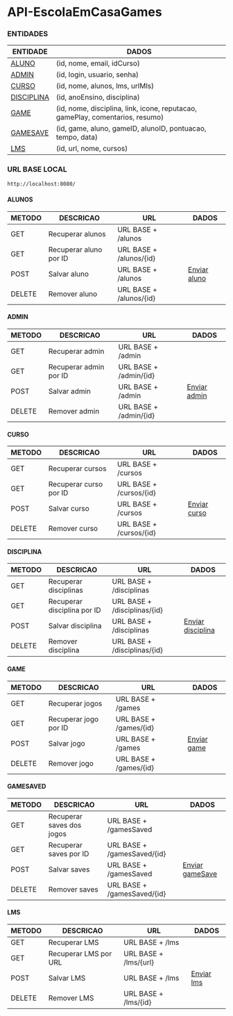 # API-EscolaEmCasaGames

### ENTIDADES
|ENTIDADE|DADOS|
|--------|-----|
|[ALUNO](EscolaEmcasaGames/src/main/java/com/example/demo/domain/Aluno.java)|(id, nome, email, idCurso)|
|[ADMIN](EscolaEmcasaGames/src/main/java/com/example/demo/domain/Admin.java)|(id, login, usuario, senha)|
|[CURSO](EscolaEmcasaGames/src/main/java/com/example/demo/domain/Curso.java)|(id, nome, alunos, lms, urlMls)|
|[DISCIPLINA](EscolaEmcasaGames/src/main/java/com/example/demo/domain/Disciplina.java)|(id, anoEnsino, disciplina)|
|[GAME](EscolaEmcasaGames/src/main/java/com/example/demo/domain/Game.java)|(id, nome, disciplina, link, icone, reputacao, gamePlay, comentarios, resumo)|
|[GAMESAVE](EscolaEmcasaGames/src/main/java/com/example/demo/domain/GameSave.java)|(id, game, aluno, gameID, alunoID, pontuacao, tempo, data)|
|[LMS](EscolaEmcasaGames/src/main/java/com/example/demo/domain/LMS.java)|(id, url, nome, cursos)|

### URL BASE LOCAL
```bash
http://localhost:8080/
```
#### ALUNOS

|METODO|DESCRICAO|URL|DADOS|
|------|---------|---|-----|
|GET   |Recuperar alunos|URL BASE + /alunos|
|GET   |Recuperar aluno por ID|URL BASE + /alunos/{id}|
|POST   |Salvar aluno|URL BASE + /alunos|[Enviar aluno](EscolaEmcasaGames/src/main/java/com/example/demo/domain/Aluno.java)|
|DELETE   |Remover aluno|URL BASE + /alunos/{id}|

#### ADMIN

|METODO|DESCRICAO|URL|DADOS|
|------|---------|---|-----|
|GET   |Recuperar admin|URL BASE + /admin|
|GET   |Recuperar admin por ID|URL BASE + /admin/{id}|
|POST   |Salvar admin|URL BASE + /admin|[Enviar admin](EscolaEmcasaGames/src/main/java/com/example/demo/domain/Admin.java)|
|DELETE   |Remover admin|URL BASE + /admin/{id}|

#### CURSO

|METODO|DESCRICAO|URL|DADOS|
|------|---------|---|-----|
|GET   |Recuperar cursos|URL BASE + /cursos|
|GET   |Recuperar curso por ID|URL BASE + /cursos/{id}|
|POST   |Salvar curso|URL BASE + /cursos|[Enviar curso](EscolaEmcasaGames/src/main/java/com/example/demo/domain/Curso.java)|
|DELETE   |Remover curso|URL BASE + /cursos/{id}|

#### DISCIPLINA

|METODO|DESCRICAO|URL|DADOS|
|------|---------|---|-----|
|GET   |Recuperar disciplinas|URL BASE + /disciplinas|
|GET   |Recuperar disciplina por ID|URL BASE + /disciplinas/{id}|
|POST   |Salvar disciplina|URL BASE + /disciplinas|[Enviar disciplina](EscolaEmcasaGames/src/main/java/com/example/demo/domain/Disciplina.java)|
|DELETE   |Remover disciplina|URL BASE + /disciplinas/{id}|

#### GAME

|METODO|DESCRICAO|URL|DADOS|
|------|---------|---|-----|
|GET   |Recuperar jogos|URL BASE + /games|
|GET   |Recuperar jogo por ID|URL BASE + /games/{id}|
|POST   |Salvar jogo|URL BASE + /games|[Enviar game](EscolaEmcasaGames/src/main/java/com/example/demo/domain/Game.java)|
|DELETE   |Remover jogo|URL BASE + /games/{id}|

#### GAMESAVED

|METODO|DESCRICAO|URL|DADOS|
|------|---------|---|-----|
|GET   |Recuperar saves dos jogos|URL BASE + /gamesSaved|
|GET   |Recuperar saves por ID|URL BASE + /gamesSaved/{id}|
|POST   |Salvar saves|URL BASE + /gamesSaved|[Enviar gameSave](EscolaEmcasaGames/src/main/java/com/example/demo/domain/GameSave.java)|
|DELETE   |Remover saves|URL BASE + /gamesSaved/{id}|

#### LMS

|METODO|DESCRICAO|URL|DADOS|
|------|---------|---|-----|
|GET   |Recuperar LMS|URL BASE + /lms|
|GET   |Recuperar LMS por URL|URL BASE + /lms/{url}|
|POST   |Salvar LMS|URL BASE + /lms|[Enviar lms](EscolaEmcasaGames/src/main/java/com/example/demo/domain/LMS.java)|
|DELETE   |Remover LMS|URL BASE + /lms/{id}|

